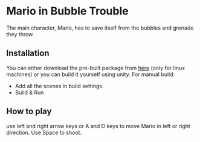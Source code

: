 # Mario in Bubble Trouble

The main character, Mario, has to save itself from the bubbles and grenade they throw.

## Installation
You can either download the pre-built package from [here](https://drive.google.com/drive/folders/1Lt1_1_cjlTUk1FRo894mrQNba-LYquzg?usp=share_link) (only for linux machines) or you can build it yourself using unity. 
For manual build:
<ul>
<li> Add all the scenes in build settings.</li>
<li> Build & Run </li> 
</ul> 

## How to play
use left and right arrow keys or A and D keys to move Mario in left or right direction. Use Space to shoot.
